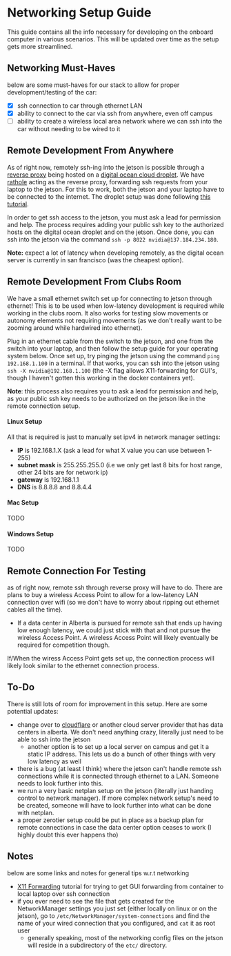 # Networking Setup Guide

This guide contains all the info necessary for developing on the onboard computer in various scenarios. This will be updated over time as the setup gets more streamlined.

## Networking Must-Haves

below are some must-haves for our stack to allow for proper development/testing of the car:

- [x] ssh connection to car through ethernet LAN
- [x] ability to connect to the car via ssh from anywhere, even off campus
- [ ] ability to create a wireless local area network where we can ssh into the car without needing to be wired to it

## Remote Development From Anywhere

As of right now, remotely ssh-ing into the jetson is possible through a [reverse proxy](https://en.wikipedia.org/wiki/Reverse_proxy) being hosted on a [digital ocean cloud droplet](https://docs.digitalocean.com/products/droplets/). We have [rathole](https://github.com/rapiz1/rathole/tree/main) acting as the reverse proxy, forwarding ssh requests from your laptop to the jetson. For this to work, both the jetson and your laptop have to be connected to the internet. The droplet setup was done following [this tutorial](https://noway.moe/unix/reverse-proxy/).

In order to get ssh access to the jetson, you must ask a lead for permission and help. The process requires adding your public ssh key to the authorized hosts on the digital ocean droplet and on the jetson. Once done, you can ssh into the jetson via the command `ssh -p 8022 nvidia@137.184.234.180`.

**Note:** expect a lot of latency when developing remotely, as the digital ocean server is currently in san francisco (was the cheapest option).

## Remote Development From Clubs Room

We have a small ethernet switch set up for connecting to jetson through ethernet! This is to be used when low-latency development is required while working in the clubs room. It also works for testing slow movements or autonomy elements not requiring movements (as we don't really want to be zooming around while hardwired into ethernet).

Plug in an ethernet cable from the switch to the jetson, and one from the switch into your laptop, and then follow the setup guide for your operating system below. Once set up, try pinging the jetson using the command `ping 192.168.1.100` in a terminal. If that works, you can ssh into the jetson using `ssh -X nvidia@192.168.1.100` (the -X flag allows X11-forwarding for GUI's, though I haven't gotten this working in the docker containers yet).

**Note**: this process also requires you to ask a lead for permission and help, as your public ssh key needs to be authorized on the jetson like in the remote connection setup.

#### Linux Setup

All that is required is just to manually set ipv4 in network manager settings:

- **IP** is 192.168.1.X (ask a lead for what X value you can use between 1-255)
- **subnet mask** is 255.255.255.0 (i.e we only get last 8 bits for host range, other 24 bits are for network ip)
- **gateway** is 192.168.1.1
- **DNS** is 8.8.8.8 and 8.8.4.4

#### Mac Setup

TODO

#### Windows Setup

TODO

## Remote Connection For Testing

as of right now, remote ssh through reverse proxy will have to do. There are plans to buy a wireless Access Point to allow for a low-latency LAN connection over wifi (so we don't have to worry about ripping out ethernet cables all the time).

- If a data center in Alberta is pursued for remote ssh that ends up having low enough latency, we could just stick with that and not pursue the wireless Access Point. A wireless Access Point will likely eventually be required for competition though.

If/When the wiress Access Point gets set up, the connection process will likely look similar to the ethernet connection process.

## To-Do

There is still lots of room for improvement in this setup. Here are some potential updates:

- change over to [cloudflare](https://developers.cloudflare.com/cloudflare-one/connections/connect-networks/use-cases/ssh/) or another cloud server provider that has data centers in alberta. We don't need anything crazy, literally just need to be able to ssh into the jetson
  - another option is to set up a local server on campus and get it a static IP address. This lets us do a bunch of other things with very low latency as well
- there is a bug (at least I think) where the jetson can't handle remote ssh connections while it is connected through ethernet to a LAN. Someone needs to look further into this.
- we run a very basic netplan setup on the jetson (literally just handing control to network manager). If more complex network setup's need to be created, someone will have to look further into what can be done with netplan.
- a proper zerotier setup could be put in place as a backup plan for remote connections in case the data center option ceases to work (I highly doubt this ever happens tho)

## Notes

below are some links and notes for general tips w.r.t networking

- [X11 Forwarding](https://goteleport.com/blog/x11-forwarding/) tutorial for trying to get GUI forwarding from container to local laptop over ssh connection
- if you ever need to see the file that gets created for the NetworkManager settings you just set (either locally on linux or on the jetson), go to `/etc/NetworkManager/system-connections` and find the name of your wired connection that you configured, and `cat` it as root user
  - generally speaking, most of the networking config files on the jetson will reside in a subdirectory of the `etc/` directory.
